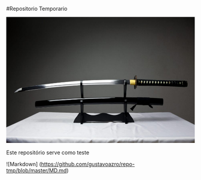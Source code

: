 #Repositorio Temporario

![Katana](katana.jpg)

Este repositório serve como teste

![Markdown] (https://github.com/gustavoazro/repo-tmp/blob/master/MD.md)
